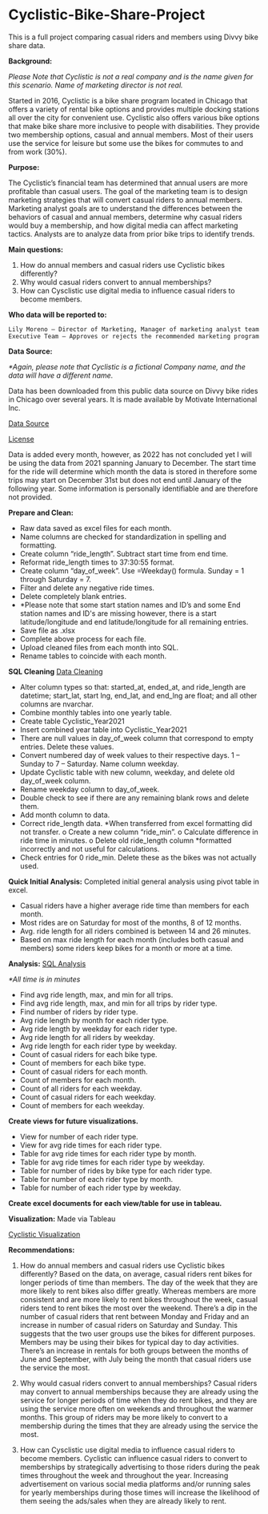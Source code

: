 # Cyclistic-Bike-Share-Project
This is a full project comparing casual riders and members using Divvy bike share data.





**Background:** 

_Please Note that Cyclistic is not a real company and is the name given for this scenario. Name of marketing director is not real._

Started in 2016, Cyclistic is a bike share program located in Chicago that offers a variety of rental bike options and provides multiple docking stations all over the city for convenient use. Cyclistic also offers various bike options that make bike share more inclusive to people with disabilities. They provide two membership options, casual and annual members. Most of their users use the service for leisure but some use the bikes for commutes to and from work (30%).

**Purpose:** 

The Cyclistic’s financial team has determined that annual users are more profitable than casual users. The goal of the marketing team is to design marketing strategies that will convert casual riders to annual members. Marketing analyst goals are to understand the differences between the behaviors of casual and annual members, determine why casual riders would buy a membership, and how digital media can affect marketing tactics. Analysts are to analyze data from prior bike trips to identify trends. 

**Main questions:** 

1.	How do annual members and casual riders use Cyclistic bikes differently?
2.	Why would casual riders convert to annual memberships?
3.	How can Cysclistic use digital media to influence casual riders to become members.


**Who data will be reported to:**

	Lily Moreno – Director of Marketing, Manager of marketing analyst team
	Executive Team – Approves or rejects the recommended marketing program

**Data Source:** 

_*Again, please note that Cyclistic is a fictional Company name, and the data will have a different name._

Data has been downloaded from this public data source on Divvy bike rides in Chicago over several years. It is made available by Motivate International Inc.

[Data Source](https://divvy-tripdata.s3.amazonaws.com/index.html)

[License](https://ride.divvybikes.com/data-license-agreement)

Data is added every month, however, as 2022 has not concluded yet I will be using the data from 2021 spanning January to December. The start time for the ride will determine which month the data is stored in therefore some trips may start on December 31st but does not end until January of the following year. Some information is personally identifiable and are therefore not provided.  


**Prepare and Clean:** 
-	Raw data saved as excel files for each month.
-	Name columns are checked for standardization in spelling and formatting.
-	Create column “ride_length”. Subtract start time from end time.
-	Reformat ride_length times to 37:30:55 format.
-	Create column “day_of_week”.  Use =Weekday() formula. Sunday = 1 through Saturday = 7.
-	Filter and delete any negative ride times. 
-	Delete completely blank entries.
-	*Please note that some start station names and ID’s and some End station names and ID's are missing however, there is a start latitude/longitude and end latitude/longitude for all remaining entries.
-	Save file as .xlsx
-	Complete above process for each file.
-	Upload cleaned files from each month into SQL.
-	Rename tables to coincide with each month.


**SQL Cleaning**
[Data Cleaning](https://github.com/Tracie-J/Cyclistic-Bike-Share-Project/blob/main/Cyclistic_Year2021_cleaning.sql)

-	Alter column types so that: started_at, ended_at, and ride_length are datetime; start_lat, start lng, end_lat, and end_lng are float; and all other columns are nvarchar.
-	Combine monthly tables into one yearly table.
-	Create table Cyclistic_Year2021
-	Insert combined year table into Cyclistic_Year2021
-	There are null values in day_of_week column that correspond to empty entries. Delete these values.
-	Convert numbered day of week values to their respective days. 1 – Sunday to 7 – Saturday. Name column weekday.
-	Update Cyclistic table with new column, weekday, and delete old day_of_week column.
-	Rename weekday column to day_of_week.
-	Double check to see if there are any remaining blank rows and delete them.
-	Add month column to data.
-	Correct ride_length data. *When transferred from excel formatting did not transfer.
     o	Create a new column “ride_min”.
     o	Calculate difference in ride time in minutes.
     o	Delete old ride_length column *formatted incorrectly and not useful for calculations.
-	Check entries for 0 ride_min. Delete these as the bikes was not actually used.


**Quick Initial Analysis:** 
Completed initial general analysis using pivot table in excel. 
-	Casual riders have a higher average ride time than members for each month.
-	Most rides are on Saturday for most of the months, 8 of 12 months.
-	Avg. ride length for all riders combined is between 14 and 26 minutes.
-	Based on max ride length for each month (includes both casual and members) some riders keep bikes for a month or more at a time.


**Analysis:** 
[SQL Analysis](https://github.com/Tracie-J/Cyclistic-Bike-Share-Project/blob/main/Cyclistic_Year2021_analysis.sql)

_*All time is in minutes_
-	Find avg ride length, max, and min for all trips.
-	Find avg ride length, max, and min for all trips by rider type. 
-	Find number of riders by rider type.
-	Avg ride length by month for each rider type.
-	Avg ride length by weekday for each rider type.
-	Avg ride length for all riders by weekday.
-	Avg ride length for each rider type by weekday.
-	Count of casual riders for each bike type.
-	Count of members for each bike type.
-	Count of casual riders for each month.
-	Count of members for each month.
-	Count of all riders for each weekday.
-	Count of casual riders for each weekday.
-	Count of members for each weekday.


**Create views for future visualizations.**
-	View for number of each rider type.
-	View for avg ride times for each rider type.
-	Table for avg ride times for each rider type by month.
-	Table for avg ride times for each rider type by weekday.
-	Table for number of rides by bike type for each rider type.
-	Table for number of each rider type by month.
-	Table for number of each rider type by weekday.


**Create excel documents for each view/table for use in tableau.**

**Visualization:**
Made via Tableau 

[Cyclistic Visualization](https://public.tableau.com/app/profile/tracie.johnson/viz/DivvyBike_16653358873940/CyclisticBikeShareAnalysis)



**Recommendations:** 
1.	How do annual members and casual riders use Cyclistic bikes differently?
Based on the data, on average, casual riders rent bikes for longer periods of time than members. The day of the week that they are more likely to rent bikes also differ greatly. Whereas members are more consistent and are more likely to rent bikes throughout the week, casual riders tend to rent bikes the most over the weekend. There’s a dip in the number of casual riders that rent between Monday and Friday and an increase in number of casual riders on Saturday and Sunday. This suggests that the two user groups use the bikes for different purposes. Members may be using their bikes for typical day to day activities. There’s an increase in rentals for both groups between the months of June and September, with July being the month that casual riders use the service the most.

2.	Why would casual riders convert to annual memberships?
Casual riders may convert to annual memberships because they are already using the service for longer periods of time when they do rent bikes, and they are using the service more often on weekends and throughout the warmer months. This group of riders may be more likely to convert to a membership during the times that they are already using the service the most. 

3.	How can Cysclistic use digital media to influence casual riders to become members.
Cyclistic can influence casual riders to convert to memberships by strategically advertising to those riders during the peak times throughout the week and throughout the year. Increasing advertisement on various social media platforms and/or running sales for yearly memberships during those times will increase the likelihood of them seeing the ads/sales when they are already likely to rent. 
